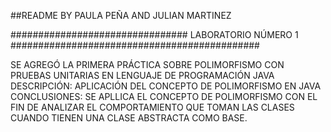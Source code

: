 ##README BY PAULA PEÑA AND JULIAN MARTINEZ

################################ LABORATORIO NÚMERO 1 #############################################

SE AGREGÓ LA PRIMERA PRÁCTICA SOBRE POLIMORFISMO CON PRUEBAS UNITARIAS EN LENGUAJE DE PROGRAMACIÓN JAVA
DESCRIPCIÓN: APLICACIÓN DEL CONCEPTO DE POLIMORFISMO EN JAVA
CONCLUSIONES: SE APLLICA EL CONCEPTO DE POLIMORFISMO CON EL FIN DE ANALIZAR EL COMPORTAMIENTO QUE TOMAN LAS CLASES CUANDO TIENEN UNA CLASE ABSTRACTA COMO BASE.